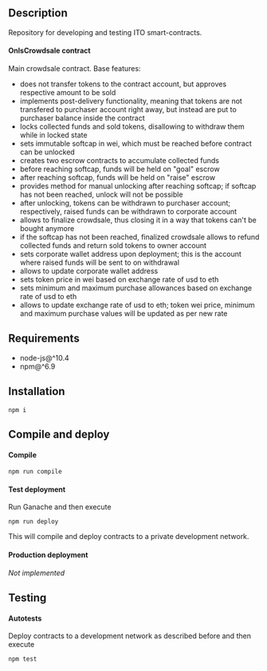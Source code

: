 ## Description

Repository for developing and testing ITO smart-contracts.

#### OnlsCrowdsale contract

Main crowdsale contract. Base features:
  - does not transfer tokens to the contract account, but approves respective amount to be sold
  - implements post-delivery functionality, meaning that tokens are not transfered to purchaser account right away, but instead are put to purchaser balance inside the contract
  - locks collected funds and sold tokens, disallowing to withdraw them while in locked state
  - sets immutable softcap in wei, which must be reached before contract can be unlocked
  - creates two escrow contracts to accumulate collected funds
  - before reaching softcap, funds will be held on "goal" escrow
  - after reaching softcap, funds will be held on "raise" escrow
  - provides method for manual unlocking after reaching softcap; if softcap has not been reached, unlock will not be possible
  - after unlocking, tokens can be withdrawn to purchaser account; respectively, raised funds can be withdrawn to corporate account
  - allows to finalize crowdsale, thus closing it in a way that tokens can't be bought anymore
  - if the softcap has not been reached, finalized crowdsale allows to refund collected funds and return sold tokens to owner account
  - sets corporate wallet address upon deployment; this is the account where raised funds will be sent to on withdrawal
  - allows to update corporate wallet address
  - sets token price in wei based on exchange rate of usd to eth
  - sets minimum and maximum purchase allowances based on exchange rate of usd to eth
  - allows to update exchange rate of usd to eth; token wei price, minimum and maximum purchase values will be updated as per new rate

## Requirements

  * node-js@^10.4
  * npm@^6.9

## Installation

```
npm i
```

## Compile and deploy

#### Compile

```
npm run compile
```

#### Test deployment

Run Ganache and then execute

```
npm run deploy
```

This will compile and deploy contracts to a private development network.

#### Production deployment

*Not implemented*

## Testing

#### Autotests

Deploy contracts to a development network as described before and then execute

```
npm test
```
